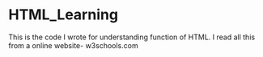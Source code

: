 # HTML_Learning
This is the code I wrote for understanding function of HTML. I read all this from a online website- w3schools.com
